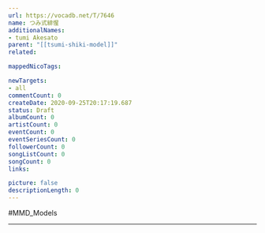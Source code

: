 ```yaml
---
url: https://vocadb.net/T/7646
name: つみ式緋惺
additionalNames: 
- tumi Akesato
parent: "[[tsumi-shiki-model]]"
related:

mappedNicoTags:

newTargets:
- all
commentCount: 0
createDate: 2020-09-25T20:17:19.687
status: Draft
albumCount: 0
artistCount: 0
eventCount: 0
eventSeriesCount: 0
followerCount: 0
songListCount: 0
songCount: 0
links: 

picture: false
descriptionLength: 0
---
```


#MMD_Models



---

